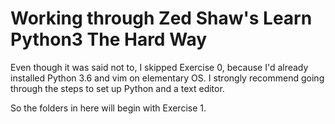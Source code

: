 # Working through Zed Shaw's Learn Python3 The Hard Way

Even though it was said not to, I skipped Exercise 0, because I'd already
installed Python 3.6 and vim on elementary OS. I strongly recommend going
through the steps to set up Python and a text editor.

So the folders in here will begin with Exercise 1.
